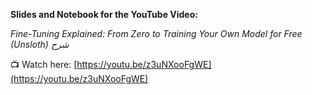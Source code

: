 **Slides and Notebook for the YouTube Video:**


*Fine-Tuning Explained: From Zero to Training Your Own Model for Free (Unsloth) شرح*

📺 Watch here: [https://youtu.be/z3uNXooFgWE](https://youtu.be/z3uNXooFgWE)
